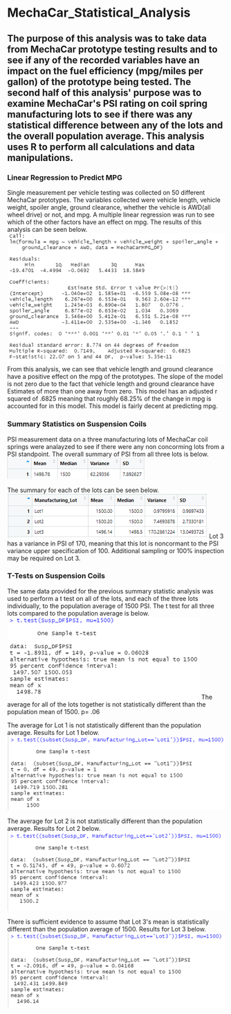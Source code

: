 # MechaCar_Statistical_Analysis
## The purpose of this analysis was to take data from MechaCar prototype testing results and to see if any of the recorded variables have an impact on the fuel efficiency (mpg/miles per gallon) of the prototype being tested. The second half of this analysis' purpose was to examine MechaCar's PSI rating on coil spring manufacturing lots to see if there was any statistical difference between any of the lots and the overall population average. This analysis uses R to perform all calculations and data manipulations.

### Linear Regression to Predict MPG
Single measurement per vehicle testing was collected on 50 different MechaCar prototypes. The variables collected were vehicle length, vehicle weight, spoiler angle, ground clearance, whether the vehicle is AWD(all wheel drive) or not, and mpg. A multiple linear regression was run to see which of the other factors have an effect on mpg. The results of this analysis can be seen below.
![Multiple Linear Regression](https://github.com/Beardlow/MechaCar_Statistical_Analysis/blob/main/linear_reg_mpg.png) 
From this analysis, we can see that vehicle length and ground clearance have a positive effect on the mpg of the prototypes. The slope of the model is not zero due to the fact that vehicle length and ground clearance have Estimates of more than one away from zero. This model has an adjusted r squared of .6825 meaning that roughly 68.25% of the change in mpg is accounted for in this model. This model is fairly decent at predicting mpg.

### Summary Statistics on Suspension Coils
PSI measurement data on a three manufacturing lots of MechaCar coil springs were analayzed to see if there were any non concorming lots from a PSI standpoint. The overall summary of PSI from all three lots is below.
![Total Summary](https://github.com/Beardlow/MechaCar_Statistical_Analysis/blob/main/total_summary_df.png)

The summary for each of the lots can be seen below.
![Lot Summary](https://github.com/Beardlow/MechaCar_Statistical_Analysis/blob/main/lot_summary_df.png)
Lot 3 has a variance in PSI of 170, meaning that this lot is noncormant to the PSI variance upper specification of 100. Additional sampling or 100% inspection may be required on Lot 3.

### T-Tests on Suspension Coils
The same data provided for the previous summary statistic analysis was used to perform a t test on all of the lots, and each of the three lots individually, to the population average of 1500 PSI. The t test for all three lots compared to the population average is below.
![Total T Test](https://github.com/Beardlow/MechaCar_Statistical_Analysis/blob/main/t_test_all.png)
The average for all of the lots together is not statistically different than the population mean of 1500. p= .06

The average for Lot 1 is not statistically different than the population average. Results for Lot 1 below.
![Lot 1 T Test](https://github.com/Beardlow/MechaCar_Statistical_Analysis/blob/main/t_test_lot1.png)

The average for Lot 2 is not statistically different than the population average. Results for Lot 2 below.
![Lot 2 T Test](https://github.com/Beardlow/MechaCar_Statistical_Analysis/blob/main/t_test_lot2.png)

There is sufficient evidence to assume that Lot 3's mean is statistically different than the population average of 1500. Results for Lot 3 below.
![Lot 3 T Test](https://github.com/Beardlow/MechaCar_Statistical_Analysis/blob/main/t_test_lot3.png)
